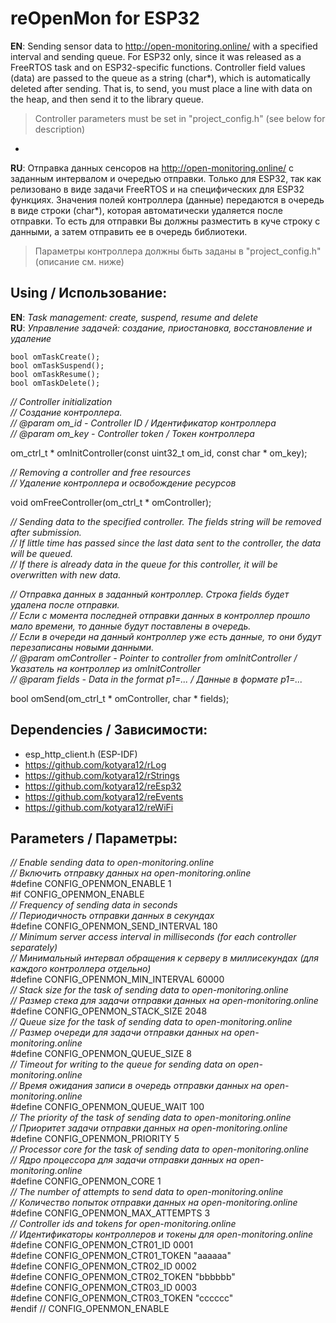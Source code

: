 # reOpenMon for ESP32

**EN**: Sending sensor data to http://open-monitoring.online/ with a specified interval and sending queue. For ESP32 only, since it was released as a FreeRTOS task and on ESP32-specific functions. Controller field values (data) are passed to the queue as a string (char*), which is automatically deleted after sending. That is, to send, you must place a line with data on the heap, and then send it to the library queue.

> Controller parameters must be set in "project_config.h" (see below for description)
-
**RU**: Отправка данных сенсоров на http://open-monitoring.online/ с заданным интервалом и очередью отправки. Только для ESP32, так как релизовано в виде задачи FreeRTOS и на специфических для ESP32 функциях. Значения полей контроллера (данные) передаются в очередь в виде строки (char*), которая автоматически удаляется после отправки. То есть для отправки Вы должны разместить в куче строку с данными, а затем отправить ее в очередь библиотеки.

> Параметры контроллера должны быть заданы в "project_config.h" (описание см. ниже)

## Using / Использование:

**EN**: _Task management: create, suspend, resume and delete_<br/>
**RU**: _Управление задачей: создание, приостановка, восстановление и удаление_

```
bool omTaskCreate();
bool omTaskSuspend();
bool omTaskResume();
bool omTaskDelete();
```

<i>// Controller initialization</i><br/>
<i>// Создание контроллера.</i><br/>
<i>// @param om_id - Controller ID / Идентификатор контроллера</i><br/>
<i>// @param om_key - Controller token / Токен контроллера</i><br/>

om_ctrl_t * omInitController(const uint32_t om_id, const char * om_key);

<i>// Removing a controller and free resources</i><br/>
<i>// Удаление контроллера и освобождение ресурсов</i><br/>

void omFreeController(om_ctrl_t * omController);

<i>// Sending data to the specified controller. The fields string will be removed after submission.</i><br/>
<i>// If little time has passed since the last data sent to the controller, the data will be queued.</i><br/>
<i>// If there is already data in the queue for this controller, it will be overwritten with new data.</i><br/>

<i>// Отправка данных в заданный контроллер. Строка fields будет удалена после отправки. </i><br/>
<i>// Если с момента последней отправки данных в контроллер прошло мало времени, то данные будут поставлены в очередь.</i><br/>
<i>// Если в очереди на данный контроллер уже есть данные, то они будут перезаписаны новыми данными.</i><br/>
<i>// @param omController - Pointer to controller from omInitController / Указатель на контроллер из omInitController </i><br/>
<i>// @param fields - Data in the format p1=... / Данные в формате p1=...</i><br/>

bool omSend(om_ctrl_t * omController, char * fields);

## Dependencies / Зависимости:
- esp_http_client.h (ESP-IDF)
- https://github.com/kotyara12/rLog
- https://github.com/kotyara12/rStrings
- https://github.com/kotyara12/reEsp32
- https://github.com/kotyara12/reEvents
- https://github.com/kotyara12/reWiFi

## Parameters / Параметры:

<i>// Enable sending data to open-monitoring.online</i><br/>
<i>// Включить отправку данных на open-monitoring.online</i><br/>
#define CONFIG_OPENMON_ENABLE 1<br/>
#if CONFIG_OPENMON_ENABLE<br/>
<i>// Frequency of sending data in seconds</i><br/>
<i>// Периодичность отправки данных в секундах</i><br/>
#define CONFIG_OPENMON_SEND_INTERVAL 180<br/>
<i>// Minimum server access interval in milliseconds (for each controller separately)</i><br/>
<i>// Минимальный интервал обращения к серверу в миллисекундах (для каждого контроллера отдельно)</i><br/>
#define CONFIG_OPENMON_MIN_INTERVAL 60000<br/>
<i>// Stack size for the task of sending data to open-monitoring.online</i><br/>
<i>// Размер стека для задачи отправки данных на open-monitoring.online</i><br/>
#define CONFIG_OPENMON_STACK_SIZE 2048<br/>
<i>// Queue size for the task of sending data to open-monitoring.online</i><br/>
<i>// Размер очереди для задачи отправки данных на open-monitoring.online</i><br/>
#define CONFIG_OPENMON_QUEUE_SIZE 8<br/>
<i>// Timeout for writing to the queue for sending data on open-monitoring.online</i><br/>
<i>// Время ожидания записи в очередь отправки данных на open-monitoring.online</i><br/>
#define CONFIG_OPENMON_QUEUE_WAIT 100<br/>
<i>// The priority of the task of sending data to open-monitoring.online</i><br/>
<i>// Приоритет задачи отправки данных на open-monitoring.online</i><br/>
#define CONFIG_OPENMON_PRIORITY 5<br/>
<i>// Processor core for the task of sending data to open-monitoring.online</i><br/>
<i>// Ядро процессора для задачи отправки данных на open-monitoring.online</i><br/>
#define CONFIG_OPENMON_CORE 1<br/>
<i>// The number of attempts to send data to open-monitoring.online</i><br/>
<i>// Количество попыток отправки данных на open-monitoring.online</i><br/>
#define CONFIG_OPENMON_MAX_ATTEMPTS 3<br/>
<i>// Controller ids and tokens for open-monitoring.online</i><br/>
<i>// Идентификаторы контроллеров и токены для open-monitoring.online</i><br/>
#define CONFIG_OPENMON_CTR01_ID 0001<br/>
#define CONFIG_OPENMON_CTR01_TOKEN "aaaaaa"<br/>
#define CONFIG_OPENMON_CTR02_ID 0002<br/>
#define CONFIG_OPENMON_CTR02_TOKEN "bbbbbb"<br/>
#define CONFIG_OPENMON_CTR03_ID 0003<br/>
#define CONFIG_OPENMON_CTR03_TOKEN "cccccc"<br/>
#endif // CONFIG_OPENMON_ENABLE<br/>
